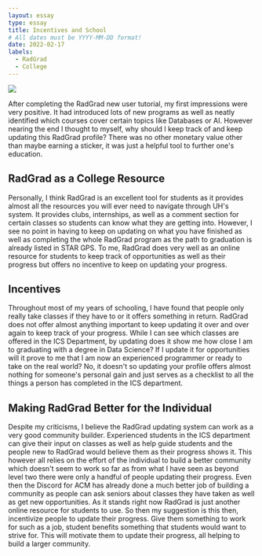 ```yaml
---
layout: essay
type: essay
title: Incentives and School
# All dates must be YYYY-MM-DD format!
date: 2022-02-17
labels:
  - RadGrad
  - College
---
```


<img class="ui tiny right spaced image" src="../images/incentive.jpg">

After completing the RadGrad new user tutorial, my first impressions were very positive. It had introduced lots of new programs as well as neatly identified which courses cover certain topics like Databases or AI. However nearing the end I thought to myself, why should I keep track of and keep updating this RadGrad profile? There was no other monetary value other than maybe earning a sticker, it was just a helpful tool to further one's education.

## RadGrad as a College Resource

Personally, I think RadGrad is an excellent tool for students as it provides almost all the resources you will ever need to navigate through UH's system. It provides clubs, internships, as well as a comment section for certain classes so students can know what they are getting into. However, I see no point in having to keep on updating on what you have finished as well as completing the whole RadGrad program as the path to graduation is already listed in STAR GPS. To me, RadGrad does very well as an online resource for students to keep track of opportunities as well as their progress but offers no incentive to keep on updating your progress.

## Incentives

Throughout most of my years of schooling, I have found that people only really take classes if they have to or it offers something in return. RadGrad does not offer almost anything important to keep updating it over and over again to keep track of your progress. While I can see which classes are offered in the ICS Department, by updating does it show me how close I am to graduating with a degree in Data Science? If I update it for opportunities will it prove to me that I am now an experienced programmer or ready to take on the real world? No, it doesn't so updating your profile offers almost nothing for someone's personal gain and just serves as a checklist to all the things a person has completed in the ICS department.

## Making RadGrad Better for the Individual

Despite my criticisms, I believe the RadGrad updating system can work as a very good community builder. Experienced students in the ICS department can give their input on classes as well as help guide students and the people new to RadGrad would believe them as their progress shows it. This however all relies on the effort of the individual to build a better community which doesn't seem to work so far as from what I have seen as beyond level two there were only a handful of people updating their progress. Even then the Discord for ACM has already done a much better job of building a community as people can ask seniors about classes they have taken as well as get new opportunities. As it stands right now RadGrad is just another online resource for students to use. So then my suggestion is this then, incentivize people to update their progress. Give them something to work for such as a job, student benefits something that students would want to strive for. This will motivate them to update their progress, all helping to build a larger community.



